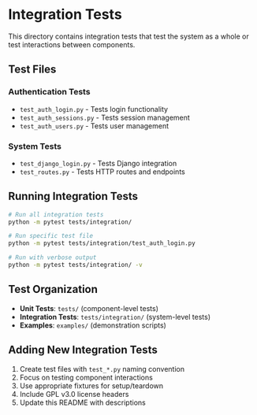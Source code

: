 # Integration Tests

This directory contains integration tests that test the system as a whole or test interactions between components.

## Test Files

### Authentication Tests
- `test_auth_login.py` - Tests login functionality
- `test_auth_sessions.py` - Tests session management
- `test_auth_users.py` - Tests user management

### System Tests
- `test_django_login.py` - Tests Django integration
- `test_routes.py` - Tests HTTP routes and endpoints

## Running Integration Tests

```bash
# Run all integration tests
python -m pytest tests/integration/

# Run specific test file
python -m pytest tests/integration/test_auth_login.py

# Run with verbose output
python -m pytest tests/integration/ -v
```

## Test Organization

- **Unit Tests**: `tests/` (component-level tests)
- **Integration Tests**: `tests/integration/` (system-level tests)
- **Examples**: `examples/` (demonstration scripts)

## Adding New Integration Tests

1. Create test files with `test_*.py` naming convention
2. Focus on testing component interactions
3. Use appropriate fixtures for setup/teardown
4. Include GPL v3.0 license headers
5. Update this README with descriptions
